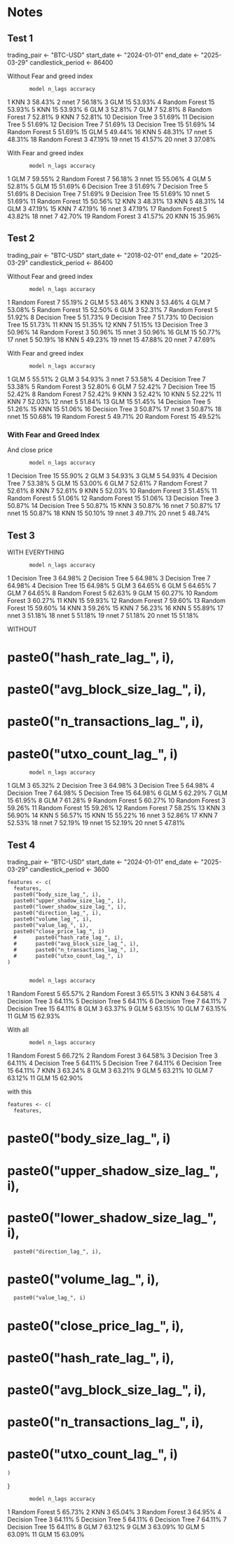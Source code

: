 # Notes

## Test 1

trading_pair <- "BTC-USD"
start_date <- "2024-01-01"
end_date <- "2025-03-29"
candlestick_period <- 86400

Without Fear and greed index

           model n_lags accuracy
1            KNN      3   58.43%
2           nnet      7   56.18%
3            GLM     15   53.93%
4  Random Forest     15   53.93%
5            KNN     15   53.93%
6            GLM      3   52.81%
7            GLM      7   52.81%
8  Random Forest      7   52.81%
9            KNN      7   52.81%
10 Decision Tree      3   51.69%
11 Decision Tree      5   51.69%
12 Decision Tree      7   51.69%
13 Decision Tree     15   51.69%
14 Random Forest      5   51.69%
15           GLM      5   49.44%
16           KNN      5   48.31%
17          nnet      5   48.31%
18 Random Forest      3   47.19%
19          nnet     15   41.57%
20          nnet      3   37.08%


With Fear and greed index

           model n_lags accuracy
1            GLM      7   59.55%
2  Random Forest      7   56.18%
3           nnet     15   55.06%
4            GLM      5   52.81%
5            GLM     15   51.69%
6  Decision Tree      3   51.69%
7  Decision Tree      5   51.69%
8  Decision Tree      7   51.69%
9  Decision Tree     15   51.69%
10          nnet      5   51.69%
11 Random Forest     15   50.56%
12           KNN      3   48.31%
13           KNN      5   48.31%
14           GLM      3   47.19%
15           KNN      7   47.19%
16          nnet      3   47.19%
17 Random Forest      5   43.82%
18          nnet      7   42.70%
19 Random Forest      3   41.57%
20           KNN     15   35.96%

## Test 2

trading_pair <- "BTC-USD"
start_date <- "2018-02-01"
end_date <- "2025-03-29"
candlestick_period <- 86400

Without Fear and greed index

           model n_lags accuracy
1  Random Forest      7   55.19%
2            GLM      5   53.46%
3            KNN      3   53.46%
4            GLM      7   53.08%
5  Random Forest     15   52.50%
6            GLM      3   52.31%
7  Random Forest      5   51.92%
8  Decision Tree      5   51.73%
9  Decision Tree      7   51.73%
10 Decision Tree     15   51.73%
11           KNN     15   51.35%
12           KNN      7   51.15%
13 Decision Tree      3   50.96%
14 Random Forest      3   50.96%
15          nnet      3   50.96%
16           GLM     15   50.77%
17          nnet      5   50.19%
18           KNN      5   49.23%
19          nnet     15   47.88%
20          nnet      7   47.69%

With Fear and greed index

           model n_lags accuracy
1            GLM      5   55.51%
2            GLM      3   54.93%
3           nnet      7   53.58%
4  Decision Tree      7   53.38%
5  Random Forest      3   52.80%
6            GLM      7   52.42%
7  Decision Tree     15   52.42%
8  Random Forest      7   52.42%
9            KNN      3   52.42%
10           KNN      5   52.22%
11           KNN      7   52.03%
12          nnet      5   51.84%
13           GLM     15   51.45%
14 Decision Tree      5   51.26%
15           KNN     15   51.06%
16 Decision Tree      3   50.87%
17          nnet      3   50.87%
18          nnet     15   50.68%
19 Random Forest      5   49.71%
20 Random Forest     15   49.52%

### With Fear and Greed Index

And close price

           model n_lags accuracy
1  Decision Tree     15   55.90%
2            GLM      3   54.93%
3            GLM      5   54.93%
4  Decision Tree      7   53.38%
5            GLM     15   53.00%
6            GLM      7   52.61%
7  Random Forest      7   52.61%
8            KNN      7   52.61%
9            KNN      5   52.03%
10 Random Forest      3   51.45%
11 Random Forest      5   51.06%
12 Random Forest     15   51.06%
13 Decision Tree      3   50.87%
14 Decision Tree      5   50.87%
15           KNN      3   50.87%
16          nnet      7   50.87%
17          nnet     15   50.87%
18           KNN     15   50.10%
19          nnet      3   49.71%
20          nnet      5   48.74%


## Test 3

WITH EVERYTHING

           model n_lags accuracy
1  Decision Tree      3   64.98%
2  Decision Tree      5   64.98%
3  Decision Tree      7   64.98%
4  Decision Tree     15   64.98%
5            GLM      3   64.65%
6            GLM      5   64.65%
7            GLM      7   64.65%
8  Random Forest      5   62.63%
9            GLM     15   60.27%
10 Random Forest      3   60.27%
11           KNN     15   59.93%
12 Random Forest      7   59.60%
13 Random Forest     15   59.60%
14           KNN      3   59.26%
15           KNN      7   56.23%
16           KNN      5   55.89%
17          nnet      3   51.18%
18          nnet      5   51.18%
19          nnet      7   51.18%
20          nnet     15   51.18%

WITHOUT 

#      paste0("hash_rate_lag_", i),
#      paste0("avg_block_size_lag_", i),
#      paste0("n_transactions_lag_", i),
#      paste0("utxo_count_lag_", i)


           model n_lags accuracy
1            GLM      3   65.32%
2  Decision Tree      3   64.98%
3  Decision Tree      5   64.98%
4  Decision Tree      7   64.98%
5  Decision Tree     15   64.98%
6            GLM      5   62.29%
7            GLM     15   61.95%
8            GLM      7   61.28%
9  Random Forest      5   60.27%
10 Random Forest      3   59.26%
11 Random Forest     15   59.26%
12 Random Forest      7   58.25%
13           KNN      3   56.90%
14           KNN      5   56.57%
15           KNN     15   55.22%
16          nnet      3   52.86%
17           KNN      7   52.53%
18          nnet      7   52.19%
19          nnet     15   52.19%
20          nnet      5   47.81%


## Test 4

trading_pair <- "BTC-USD"
start_date <- "2024-01-01"
end_date <- "2025-03-29"
candlestick_period <- 3600

    features <- c(
      features,
      paste0("body_size_lag_", i),
      paste0("upper_shadow_size_lag_", i),
      paste0("lower_shadow_size_lag_", i),
      paste0("direction_lag_", i),
      paste0("volume_lag_", i),
      paste0("value_lag_", i),
      paste0("close_price_lag_", i)
      #      paste0("hash_rate_lag_", i),
      #      paste0("avg_block_size_lag_", i),
      #      paste0("n_transactions_lag_", i),
      #      paste0("utxo_count_lag_", i)
    )
    
    
           model n_lags accuracy
1  Random Forest      5   65.57%
2  Random Forest      3   65.51%
3            KNN      3   64.58%
4  Decision Tree      3   64.11%
5  Decision Tree      5   64.11%
6  Decision Tree      7   64.11%
7  Decision Tree     15   64.11%
8            GLM      3   63.37%
9            GLM      5   63.15%
10           GLM      7   63.15%
11           GLM     15   62.93%


With all

           model n_lags accuracy
1  Random Forest      5   66.72%
2  Random Forest      3   64.58%
3  Decision Tree      3   64.11%
4  Decision Tree      5   64.11%
5  Decision Tree      7   64.11%
6  Decision Tree     15   64.11%
7            KNN      3   63.24%
8            GLM      3   63.21%
9            GLM      5   63.21%
10           GLM      7   63.12%
11           GLM     15   62.90%

with this

    features <- c(
      features,
#      paste0("body_size_lag_", i)
#      paste0("upper_shadow_size_lag_", i),
#      paste0("lower_shadow_size_lag_", i),
      paste0("direction_lag_", i),
#      paste0("volume_lag_", i),
      paste0("value_lag_", i)
#      paste0("close_price_lag_", i),
#      paste0("hash_rate_lag_", i),
#      paste0("avg_block_size_lag_", i),
#      paste0("n_transactions_lag_", i),
#      paste0("utxo_count_lag_", i)
    )
  }
  
           model n_lags accuracy
1  Random Forest      5   65.73%
2            KNN      3   65.04%
3  Random Forest      3   64.95%
4  Decision Tree      3   64.11%
5  Decision Tree      5   64.11%
6  Decision Tree      7   64.11%
7  Decision Tree     15   64.11%
8            GLM      7   63.12%
9            GLM      3   63.09%
10           GLM      5   63.09%
11           GLM     15   63.09%